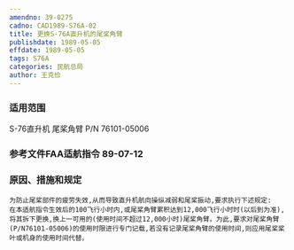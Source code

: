 ```yaml
---
amendno: 39-0275
cadno: CAD1989-S76A-02
title: 更换S-76A直升机的尾桨角臂
publishdate: 1989-05-05
effdate: 1989-05-05
tags: S76A
categories: 民航总局
author: 王克俭
---
```


### 适用范围 
S-76直升机 尾桨角臂 P/N 76101-05006

### 参考文件FAA适航指令 89-07-12 

### 原因、措施和规定 
    为防止尾桨部件的疲劳失效,从而导致直升机航向操纵减弱和尾桨振动,要求执行下述规定: 
    在本适航指令生效后的100飞行小时内,或尾桨角臂累积达到12,000飞行小时时(以后到为准),将其拆下更换,换上一可用的(使用时间不超过12,000小时)尾桨角臂。为此,要求对尾桨角臂(P/N76101-05006)的使用时限进行专门记载,若没有记录尾桨角臂的使用时间,则应用尾桨桨叶或机身的使用时间代替。
